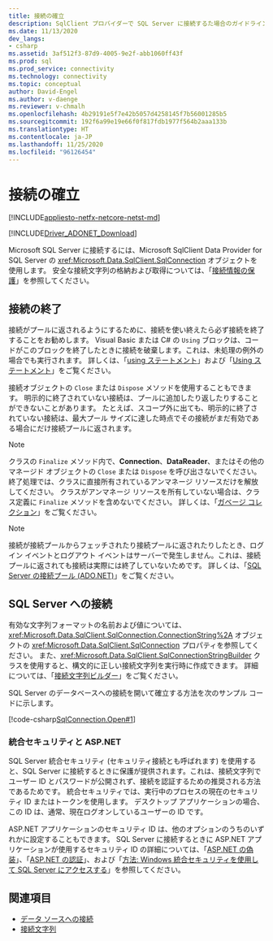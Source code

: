```yaml
---
title: 接続の確立
description: SqlClient プロバイダーで SQL Server に接続するた場合のガイドライン。
ms.date: 11/13/2020
dev_langs:
- csharp
ms.assetid: 3af512f3-87d9-4005-9e2f-abb1060ff43f
ms.prod: sql
ms.prod_service: connectivity
ms.technology: connectivity
ms.topic: conceptual
author: David-Engel
ms.author: v-daenge
ms.reviewer: v-chmalh
ms.openlocfilehash: 4b29191e5f7e42b5057d4258145f7b56001285b5
ms.sourcegitcommit: 192f6a99e19e66f0f817fdb1977f564b2aaa133b
ms.translationtype: HT
ms.contentlocale: ja-JP
ms.lasthandoff: 11/25/2020
ms.locfileid: "96126454"
---
```

# <a name="establishing-connection"></a>接続の確立

[!INCLUDE[appliesto-netfx-netcore-netst-md](../../includes/appliesto-netfx-netcore-netst-md.md)]

[!INCLUDE[Driver_ADONET_Download](../../includes/driver_adonet_download.md)]

Microsoft SQL Server に接続するには、Microsoft SqlClient Data Provider for SQL Server の <xref:Microsoft.Data.SqlClient.SqlConnection> オブジェクトを使用します。 安全な接続文字列の格納および取得については、「[接続情報の保護](protecting-connection-information.md)」を参照してください。

## <a name="closing-connections"></a>接続の終了

接続がプールに返されるようにするために、接続を使い終えたら必ず接続を終了することをお勧めします。 Visual Basic または C# の `Using` ブロックは、コードがこのブロックを終了したときに接続を破棄します。これは、未処理の例外の場合でも実行されます。 詳しくは、「[using ステートメント](/dotnet/docs/csharp/language-reference/keywords/using-statement.md)」および「[Using ステートメント](/dotnet/docs/visual-basic/language-reference/statements/using-statement.md)」をご覧ください。

接続オブジェクトの `Close` または `Dispose` メソッドを使用することもできます。 明示的に終了されていない接続は、プールに追加したり返したりすることができないことがあります。 たとえば、スコープ外に出ても、明示的に終了されていない接続は、最大プール サイズに達した時点でその接続がまだ有効である場合にだけ接続プールに返されます。

> [!NOTE]
> クラスの `Finalize` メソッド内で、**Connection**、**DataReader**、またはその他のマネージド オブジェクトの `Close` または `Dispose` を呼び出さないでください。 終了処理では、クラスに直接所有されているアンマネージ リソースだけを解放してください。 クラスがアンマネージ リソースを所有していない場合は、クラス定義に `Finalize` メソッドを含めないでください。 詳しくは、「[ガベージ コレクション](/dotnet/docs/standard/garbage-collection/index.md)」をご覧ください。

> [!NOTE]
> 接続が接続プールからフェッチされたり接続プールに返されたりしたとき、ログイン イベントとログアウト イベントはサーバーで発生しません。これは、接続プールに返されても接続は実際には終了していないためです。 詳しくは、「[SQL Server の接続プール (ADO.NET)](sql-server-connection-pooling.md)」をご覧ください。

## <a name="connecting-to-sql-server"></a>SQL Server への接続

有効な文字列フォーマットの名前および値については、<xref:Microsoft.Data.SqlClient.SqlConnection.ConnectionString%2A> オブジェクトの <xref:Microsoft.Data.SqlClient.SqlConnection> プロパティを参照してください。 また、<xref:Microsoft.Data.SqlClient.SqlConnectionStringBuilder> クラスを使用すると、構文的に正しい接続文字列を実行時に作成できます。 詳細については、「[接続文字列ビルダー](connection-string-builders.md)」をご覧ください。

SQL Server のデータベースへの接続を開いて確立する方法を次のサンプル コードに示します。

[!code-csharp[SqlConnection.Open#1](~/../sqlclient/doc/samples/SqlConnection_Open.cs#1)]

### <a name="integrated-security-and-aspnet"></a>統合セキュリティと ASP.NET

SQL Server 統合セキュリティ (セキュリティ接続とも呼ばれます) を使用すると、SQL Server に接続するときに保護が提供されます。これは、接続文字列でユーザー ID とパスワードが公開されず、接続を認証するための推奨される方法であるためです。 統合セキュリティでは、実行中のプロセスの現在のセキュリティ ID またはトークンを使用します。 デスクトップ アプリケーションの場合、この ID は、通常、現在ログオンしているユーザーの ID です。

ASP.NET アプリケーションのセキュリティ ID は、他のオプションのうちのいずれかに設定することもできます。 SQL Server に接続するときに ASP.NET アプリケーションが使用するセキュリティ ID の詳細については、「[ASP.NET の偽装](/previous-versions/aspnet/xh507fc5(v=vs.100))」、「[ASP.NET の認証](/previous-versions/aspnet/eeyk640h(v=vs.100))」、および「[方法: Windows 統合セキュリティを使用して SQL Server にアクセスする](/previous-versions/aspnet/bsz5788z(v=vs.100))」を参照してください。

## <a name="see-also"></a>関連項目

- [データ ソースへの接続](connecting-to-data-source.md)
- [接続文字列](connection-strings.md)
